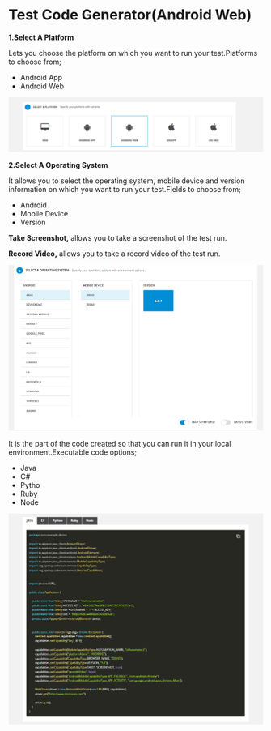 # Test Code Generator(Android Web)

**1.Select A Platform**

Lets you choose the platform on which you want to run your test.Platforms to choose from;

* Android App
* Android Web

![](<../.gitbook/assets/image (10) (1).png>)

**2.Select A Operating System**

It allows you to select the operating system, mobile device and version information on which you want to run your test.Fields to choose from;

* Android
* Mobile Device
* Version

**Take Screenshot,** allows you to take a screenshot of the test run.

**Record Video,** allows you to take a record video of the test run.

![](<../.gitbook/assets/image (16) (1).png>)

It is the part of the code created so that you can run it in your local environment.Executable code options;

* Java
* C#
* Pytho
* Ruby
* Node

![](<../.gitbook/assets/image (12) (1).png>)

